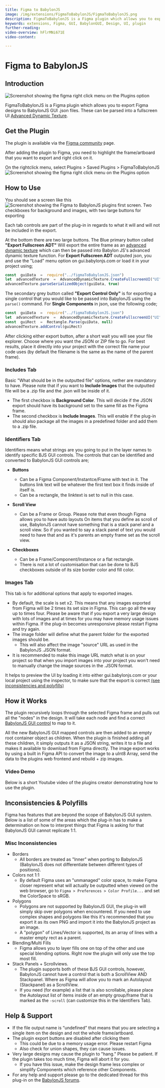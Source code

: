 ```yaml
---
title: Figma to BabylonJS
image: /img/extensions/FigmaToBabylonJS/FigmaToBabylonJS.png
description: FigmaToBabylonJS is a Figma plugin which allows you to export Figma designs to BabylonJS GUI .json files.
keywords: extensions, Figma, GUI, BabylonGUI, Design, UI, plugin
further-reading:
video-overview: hFlrMNi671E
video-content:

---
```


# Figma to BabylonJS

## Introduction

![Screenshot showing the figma right click menu on the Plugins option](/img/extensions/FigmaToBabylonJS/FigmaToBabylonJS.png)

FigmaToBabylonJS is a Figma plugin which allows you to export Figma designs to BabylonJS GUI .json files. These can be parsed into a fullscreen UI [Advanced Dynamic Texture](/features/featuresDeepDive/gui/gui#advanceddynamictexture).

## Get the Plugin
The plugin is available via the [Figma community](https://www.figma.com/community/plugin/1186201881571137432) page.

After adding the plugin to Figma, you need to highlight the frame/artboard that you want to export and right click on it.

On the rightclick menu, select Plugins > Saved Plugins > FigmaToBabylonJS
![Screenshot showing the figma right click menu on the Plugins option](/img/extensions/FigmaToBabylonJS/FigmaToBabylonJS-Step1.png)

## How to Use
You should see a screen like this 
![Screenshot showing the Figma to BabylonJS plugins first screen. Two checkboxes for background and images, with two large buttons for exporting](/img/extensions/FigmaToBabylonJS/FigmaToBabylonJS-Step2.png)


Each tab controls are part of the plug-in in regards to what it will and will not be included in the export.

At the bottom there are two large buttons. The Blue primary button called **"Export Fullscreen ADT"** Will export the entire frame as an [advanced dynamic texture](/features/featuresDeepDive/gui/gui#advanceddynamictexture) which can then be passed into Babylon JS's advanced dynamic texture function.
For **Export Fullscreen ADT** outputed json, you and use the "Load" menu option on gui.babylonjs.com or load it in your project using; 
 ```ts
const  guiData  =  require("../figmaToBabylonJS.json")
let  advancedTexture  =  AdvancedDynamicTexture.CreateFullscreenUI("UI")
advancedTexture.parseSerializedObject(guiData, true)
 ```

The secondary grey button called **"Export Control Only"** is for exporting a single control that you would like to be passed into BabylonJS using the ```parse()``` command.
For **Single Components** in json, use the following code; 
  ```ts
 const  guiData  =  require("../figmaToBabylonJS.json")
 let  advancedTexture  =  AdvancedDynamicTexture.CreateFullscreenUI("UI")
 const  guiRect  =  Rectangle.Parse(guiData, null)
advancedTexture.addControl(guiRect)
  ```

After clicking either export button, after a short wait you will see your file explorer. Choose where you want the JSON or ZIP file to go. For best results, place it directly into your project with the correct file name your code uses (by default the filename is the same as the name of the parent frame).


### Includes Tab
Basic "What should be in the outputted file" options, nether are mandatory to have. Please note that if you want to **Include Images** that the outputted file will be a .zip file and the .json will be inside of it.

+ The first checkbox is **Background Color**. This will decide if the JSON export should have its background set to the same fill as the Figma frame.
+ The second checkbox is **Include Images**. This will enable if the plug-in should also package all the images in a predefined folder and add them to a .zip file.

### Identifiers Tab
Identifiers means what strings are you going to put in the layer names to identify specific BJS GUI controls. The controls that can be identified and converted to BabylonJS GUI controls are;

+ **Buttons** 
  + Can be a Figma Component/Instantce/Frame with text in it. The buttons link text will be whatever the first text box it finds inside of itself is.
  + Can be a rectangle, the linktext is set to null in this case.

+ **Scroll View** 
  + Can be a Frame or Group. Please note that even though Figma allows you to have auto layouts On items that you define as scroll of use, BabylonJS cannot have something that is a stack panel and a scroll view. So if you wanted to say a stack panel of text you would need to have that and as it's parents an empty frame set as the scroll view.

+ **Checkboxes** 
  + Can be a Frame/Component/Instance or a flat rectangle.
  + There is not a lot of customisation that can be done to BJS checkboxes outside of its size border color and fill color.

### Images Tab
This tab is for additional options that apply to exported images.

+ By default, the scale is set x2. This means that any images exported from Figma will be 2 times its set size in Figma. This can go all the way up to times four. Please be aware that if you export a very large design with lots of images and at times for you may have memory usage issues within Figma. If the plug-in becomes unresponsive please restart Figma and try again.
+ The image folder will define what the parent folder for the exported images should be. 
  + This will also affect the image "source" URL as used in the BabylonJS .JSON format.
+ It is recommended to make this image URL match what is on your project so that when you import images into your project you won't need to manually change the image sources in the .JSON format.



It helps to preview the UI by loading it into either gui.babylonjs.com or your local project using the inspector, to make sure that the export is correct [(see inconsistencies and polyfills)](/communityExtensions/figmaToBabylonJS#inconsistencies--polyfills)  

## How it Works

The plugin recursively loops through the selected Figma frame and pulls out all the "nodes" in the design. It will take each node and find a correct [BabylonJS GUI control](http://localhost:3000/features/featuresDeepDive/gui/gui#controls) to map to it.

All the new BabylonJS GUI mapped controls are then added to an empty root container object as children. When the plugin is finished adding all these children, it simply outputs it as a JSON string, writes it to a file and makes it available to download from Figma directly.
The image export works by using a built in Figma API to convert the image to a uInt8 Array, send the data to the plugins web frontend and rebuild + zip images.

### Video Demo
Below is a short Youtube video of the plugins creator demonstrating how to use the plugin.
<Youtube  id="hFlrMNi671E" />

## Inconsistencies & Polyfills
Figma has features that are beyond the scope of BabylonJS GUI system. Below is a list of some of the areas which the plug-in has to make a determination on how to interpret things that Figma is asking for that BabylonJS GUI cannot replicate 1:1.

### Misc Inconsistencies

+ Borders
  + All borders are treated as "Inner" when porting to BabylonJS (BabylonJS does not differentiate between different types of positions).
+ Colors not 1:1
  + By default Figma uses an "unmanaged" color space, to make Figma closer represent what will actually be outputted when viewed on the web browser, go to ```Figma > Preferences > Color Profile...``` and set the ColorSpace to sRGB.
+ Polygons
	+ Polygons are not supported by BabylonJS GUI, the plug-in will simply skip over polygons when encountered. If you need to use complex shapes and polygons like this it's recommended that you export it as its own PNG and import it into the BabylonJS project as an image.
	+ A "polygon" of Lines/Vector is supported, its an array of lines with a master empty rect as a parent.
+ Blending/Multi Fills
	+ Figma allows you to layer fills one on top of the other and use special blending options. Right now the plugin will only use the top most fill.
+ Stack Panels + Scrollviews. 
  + The plugin supports both of these BJS GUI controls, however, BabylonJS cannot have a control that is both a ScrollView AND Stackpanel. Where as Figma will allow you to mark an Autolayout (Stackpanel) as a ScrollView.
  + If you need (for example) a list that is also scrollable, please place the Autolayout list of items inside of an empty group/frame that is marked as the ```-scroll``` (can customize this in the Identifiers Tab). 

## Help & Support

+ If the file output name is “undefined” that means that you are selecting a single item on the design and not the whole frame/artboard.
+ The plugin export buttons are disabled after clicking them
  + This could be due to a memory usage error. Please restart Figma
  + Also check for union shapes, they can cause issues. 
+ Very large designs may cause the plugin to "hang." Please be patient. If the plugin takes too much time, Figma will abort it for you.
  + If you have this issue, make the design frame less complex or simplify Components which reference other Components.
+ For any help and support please go to the dedicated thread for this plug-in on the [BabylonJS forums](https://forum.babylonjs.com/t/figma-to-babyonjs-plugin/37187).